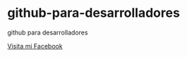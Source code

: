 # github-para-desarrolladores

github para desarrolladores

[Visita mi Facebook](https://www.facebook.com/zalejoo)
